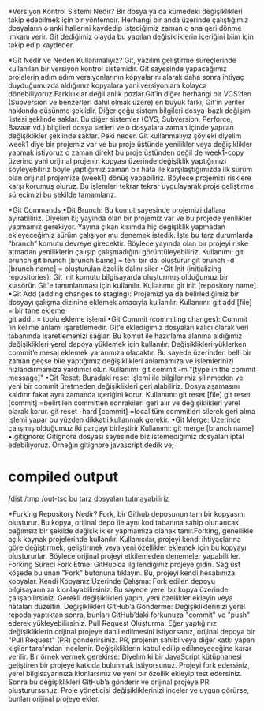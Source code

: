*Versiyon Kontrol Sistemi Nedir? 
Bir dosya ya da kümedeki değişiklikleri takip edebilmek için bir yöntemdir. Herhangi bir anda üzerinde çalıştığımız dosyaların o anki hallerini kaydedip istediğimiz zaman o ana geri dönme imkanı verir. Git dediğimiz olayda bu yapılan değişikliklerin içeriğini biim için takip edip kaydeder.

*Git Nedir ve Neden Kullanmalıyız?
Git, yazılım geliştirme süreçlerinde kullanılan bir versiyon kontrol sistemidir. Git sayesinde yapacağımız projelerin adım adım versiyonlarının kopyalarını alarak daha sonra ihtiyaç duyduğumuzda aldığımız kopyalara yani versiyonlara kolayca dönebiliyoruz.Farklılıklar değil anlık pozlar.Git’in diğer herhangi bir VCS’den (Subversion ve benzerleri dahil olmak üzere) en büyük farkı, Git’in veriler hakkında düşünme şeklidir. Diğer çoğu sistem bilgileri dosya-bazlı değişim listesi şeklinde saklar. Bu diğer sistemler (CVS, Subversion, Perforce, Bazaar vd.) bilgileri dosya setleri ve o dosyalara zaman içinde yapılan değişiklikler şeklinde saklar. Peki neden Git kullanmalıyız şöyleki diyelim week1 diye bir projemiz var ve bu proje üstünde yenilikler veya değişiklikler yapmak istiyoruz o zaman direkt bu proje üstünden değil de week1-copy üzerind yani orijinal projenin kopyası üzerinde değişiklik yaptığımızı söyleyebiliriz böyle yaptığımız zaman bir hata ile karşılaştığımızda ilk sürüm olan orijinal projemize (week1) dönüş yapabiliriz. Böylece projemizi risklere karşı korumuş oluruz. Bu işlemleri tekrar tekrar uygulayarak proje geliştirme sürecimizi bu şekilde tamamlarız.

*Git Commands
•Dit Brunch: Bu komut sayesinde projemizi dallara ayırabiliriz. Diyelim ki; yayında olan bir projemiz var ve bu projede yenilikler yapmamız gerekiyor. Yayına çıkan kısımda hiç değişiklik yapmadan ekleyeceğimiz sürüm çalışıyor mu denemek istedik. İşte bu tarz durumlarda “branch” komutu devreye girecektir. Böylece yayında olan bir projeyi riske atmadan yeniliklerin çalışıp çalışmadığını görüntüleyebiliriz.
Kullanımı: git brunch git brunch [brunch bame]  = teni bir dal oluşturur
git brunch -d [brunch name]   = oluşturulan özellik dalını siler
•Git Init (initializing repositories): Git init komutu bilgisayarda oluşturmuş olduğumuz bir klasörün Git'e tanımlanması için kullanılır. Kullanımı: git init [repository name]
•Git Add (adding changes to staging): Projemizi ya da belirlediğimiz bir dosyayı çalışma dizinine eklemek amacıyla kullanılır. Kullanımı: git add [file]  = bir tane ekleme  
git add .  = toplu ekleme işlemi
•Git Commit (commiting changes): Commit ‘in kelime anlamı işaretlemedir. Git‘e eklediğimiz dosyaları kalıcı olarak veri tabanında işaretlemenizi sağlar. Bu komut ile hazırlama alanına aldığımız değişiklikleri yerel depoya yüklemek için kullanılır. Değişiklikleri yüklerken commit’e mesaj eklemek yararımıza olacaktır. Bu sayede üzerinden belli bir zaman geçse bile yaptığımız değişiklikleri anlamamıza ve işlemlerinizi hızlandırmamıza yardımcı olur. 
Kullanımı: git commit -m "[type in the commit message]"
•Git Reset: Buradaki reset işlemi ile bilgilerimiz silinmeden ve yeni bir commit üretmeden değişiklikleri geri alabiliriz. Dosya aşamasını kaldırır fakat aynı zamanda içeriğini korur.
Kullanımı: git reset [file] git reset [commit]  =belirtilen committen sonrakileri geri alır ve değişiklikleri yerel olarak korur. 
git reset -hard [commit]  =local tüm commitleri silerek geri alma işlemi yapar bu yüzden dikkatli kullanmak gerekir.
•Git Merge: Üzerinde çalışmış olduğumuz iki parçayı birleştirir 
Kullanımı: git merge [branch name]
 •.gitignore: Gitignore dosyası sayesinde biz istemediğimiz dosyaları iptal edebiliyoruz. 
 Örneğin gitignore javascript dedik ve;
 # compiled output
/dist
/tmp
/out-tsc       bu tarz dosyaları tutmayabiliriz     

*Forking Repository Nedir?
Fork, bir Github deposunun tam bir kopyasını oluşturur. Bu kopya, orijinal depo ile aynı kod tabanına sahip olur ancak bağımsız bir şekilde değişiklikler yapmamıza olanak tanır.Forking, genellikle açık kaynak projelerinde kullanılır. Kullanıcılar, projeyi kendi ihtiyaçlarına göre değiştirmek, geliştirmek veya yeni özellikler eklemek için bu kopyayı oluştururlar. Böylece orijinal projeyi etkilemeden denemeler yapabilirler.
Forking Süreci
Fork Etme:
GitHub’da ilgilendiğiniz projeye gidin.
Sağ üst köşede bulunan "Fork" butonuna tıklayın. Bu, projeyi kendi hesabınıza kopyalar.
Kendi Kopyanız Üzerinde Çalışma:
Fork edilen depoyu bilgisayarınıza klonlayabilirsiniz. Bu sayede yerel bir kopya üzerinde çalışabilirsiniz.
Gerekli değişiklikleri yapın, yeni özellikler ekleyin veya hataları düzeltin.
Değişiklikleri GitHub’a Gönderme:
Değişikliklerinizi yerel repoda yaptıktan sonra, bunları GitHub’daki forkunuza "commit" ve "push" ederek yükleyebilirsiniz.
Pull Request Oluşturma:
Eğer yaptığınız değişikliklerin orijinal projeye dahil edilmesini istiyorsanız, orijinal depoya bir "Pull Request" (PR) gönderirsiniz.
PR, projenin sahibi veya diğer katkı yapan kişiler tarafından incelenir. Değişikliklerin kabul edilip edilmeyeceğine karar verilir. Bir örnek vermek gerekirse: Diyelim ki bir JavaScript kütüphanesi geliştiren bir projeye katkıda bulunmak istiyorsunuz. Projeyi fork edersiniz, yerel bilgisayarınıza klonlarsınız ve yeni bir özellik ekleyip test edersiniz. Sonra bu değişiklikleri GitHub’a gönderir ve orijinal projeye PR oluşturursunuz. Proje yöneticisi değişikliklerinizi inceler ve uygun görürse, bunları orijinal projeye ekler.





